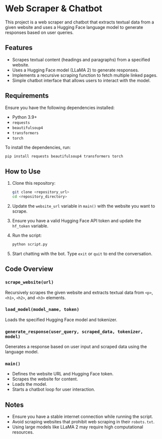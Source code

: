 # Web Scraper & Chatbot

This project is a web scraper and chatbot that extracts textual data from a given website and uses a Hugging Face language model to generate responses based on user queries.

## Features
- Scrapes textual content (headings and paragraphs) from a specified website.
- Uses a Hugging Face model (LLaMA 2) to generate responses.
- Implements a recursive scraping function to fetch multiple linked pages.
- Simple chatbot interface that allows users to interact with the model.

## Requirements
Ensure you have the following dependencies installed:
- Python 3.9+
- `requests`
- `beautifulsoup4`
- `transformers`
- `torch`

To install the dependencies, run:
```sh
pip install requests beautifulsoup4 transformers torch
```

## How to Use

1. Clone this repository:
   ```sh
   git clone <repository_url>
   cd <repository_directory>
   ```

2. Update the `website_url` variable in `main()` with the website you want to scrape.

3. Ensure you have a valid Hugging Face API token and update the `hf_token` variable.

4. Run the script:
   ```sh
   python script.py
   ```

5. Start chatting with the bot. Type `exit` or `quit` to end the conversation.

## Code Overview

### `scrape_website(url)`
Recursively scrapes the given website and extracts textual data from `<p>`, `<h1>`, `<h2>`, and `<h3>` elements.

### `load_model(model_name, token)`
Loads the specified Hugging Face model and tokenizer.

### `generate_response(user_query, scraped_data, tokenizer, model)`
Generates a response based on user input and scraped data using the language model.

### `main()`
- Defines the website URL and Hugging Face token.
- Scrapes the website for content.
- Loads the model.
- Starts a chatbot loop for user interaction.

## Notes
- Ensure you have a stable internet connection while running the script.
- Avoid scraping websites that prohibit web scraping in their `robots.txt`.
- Using large models like LLaMA 2 may require high computational resources.

